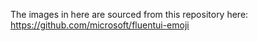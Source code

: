 The images in here are sourced from this repository here: https://github.com/microsoft/fluentui-emoji
